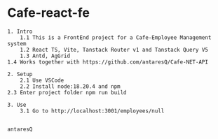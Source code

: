 # Cafe-react-fe

	1. Intro
		1.1 This is a FrontEnd project for a Cafe-Employee Management system
		1.2 React TS, Vite, Tanstack Router v1 and Tanstack Query V5
		1.3 Antd, AgGrid
    1.4 Works together with https://github.com/antaresQ/Cafe-NET-API

	2. Setup
		2.1 Use VSCode
		2.2 Install node:18.20.4 and npm
    2.3 Enter project folder npm run build
    
 	3. Use 
  		3.1 Go to http://localhost:3001/employees/null
		

	antaresQ
